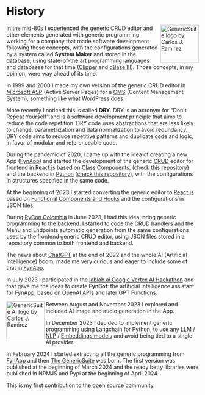 # History
<img 
    align="right"
    width="100"
    height="100"
    src="../images/gs_logo_circle.svg"
    title="GenericSuite logo by Carlos J. Ramirez"
/>

In the mid-80s I experienced the generic CRUD editor and other elements generated with generic programming working for a company that made software development following these concepts, with the configurations generated by a system called **System Maker** and stored in the database, using state-of-the art programming languages and databases for that time ([Clipper](https://en.wikipedia.org/wiki/Clipper_(programming_language)) and [dBase III](https://en.wikipedia.org/wiki/DBase)). Those concepts, in my opinion, were way ahead of its time.

In 1999 and 2000 I made my own version of the generic CRUD editor in [Microsoft ASP](https://en.wikipedia.org/wiki/Active_Server_Pages) (Active Server Pages) for a [CMS](https://en.wikipedia.org/wiki/Content_management_system) (Content Management System), something like what WordPress does.

More recently I noticed this is called **DRY**. DRY is an acronym for "Don't Repeat Yourself" and is a software development principle that aims to reduce the code repetition. DRY code uses abstractions that are less likely to change, parametrization and data normalization to avoid redundancy. DRY code aims to reduce repetitive patterns and duplicate code and logic, in favor of modular and referenceable code.

During the pandemic of 2020, I came up with the idea of creating a new App ([FynApp](https://www.carlosjramirez.com/en/fynapp-an-app-to-achieve-calorie-deficit/)) and started the development of the generic [CRUD](https://react.dev/) editor for frontend in [React.js](https://react.dev/) based on [Class Components](https://react.dev/reference/react/Component#defining-a-class-component), ([check this repository](https://github.com/tomkat-cr/fynapp_frontend)) and the backend in [Python](https://www.python.org/) ([check this repository](https://github.com/tomkat-cr/fynapp_backend)), with the configurations in structures specified in the same code.

At the beginning of 2023 I started converting the generic editor to [React.js](https://react.dev/) based on [Functional Components and Hooks](https://react.dev/reference/react/hooks) and the configurations in JSON files.

During [PyCon Colombia](https://2023.pycon.co/) in June 2023, I had this idea: bring generic programming to the backend. I started to code the CRUD handlers and the Menu and Endpoints automatic generation from the same configurations used by the frontend generic CRUD editor, using JSON files stored in a repository common to both frontend and backend.

The news about [ChatGPT](https://chat.openai.com/) at the end of 2022 and the whole AI (Artificial Intelligence) boom, made me very curious and eager to include some of that in [FynApp](https://www.carlosjramirez.com/en/fynapp-an-app-to-achieve-calorie-deficit/).

In July 2023 I participated in the [lablab.ai Google Vertex AI Hackathon](https://lablab.ai/event/google-vertex-ai-hackathon) and that gave me the ideas to create **FynBot**: the artificial intelligence assistant for [FynApp](https://app-demo.fynapp.com), based on [OpenAI APIs](https://platform.openai.com/docs/api-reference) and later [GPT Functions](https://platform.openai.com/docs/guides/function-calling).

<img 
    align="left"
    width="100"
    height="100"
    src="../images/gs_ai_logo_circle.svg"
    title="GenericSuite AI logo by Carlos J. Ramirez"
/>
Between August and November 2023 I explored and included AI image and audio generation in the App.

In December 2023 I decided to implement generic programming using [Langchain for Python](https://python.langchain.com/), to use any [LLM](https://en.wikipedia.org/wiki/Large_language_model) / [NLP](https://en.wikipedia.org/wiki/Natural_language_processing) / [Embeddings models](https://en.wikipedia.org/wiki/Word_embedding) and avoid being tied to a single AI provider.

In February 2024 I started extracting all the generic programming from [FynApp](https://www.carlosjramirez.com/en/fynapp-an-app-to-achieve-calorie-deficit/) and then [The GenericSuite](https://genericsuite.carlosjramirez.com) was born. The first version was published at the beginning of March 2024 and the ready betty libraries were published in NPMJS and Pypi at the beginning of April 2024.

This is my first contribution to the open source community.

